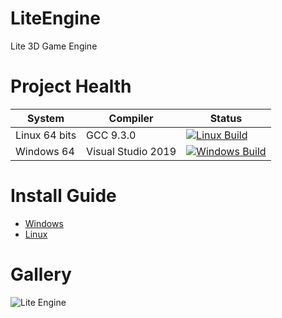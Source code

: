 LiteEngine
==========

Lite 3D Game Engine

Project Health
=================

| System | Compiler | Status |
| ------ | -------- | ------ |
| Linux 64 bits  | GCC 9.3.0 | [![Linux Build](https://github.com/maritim/LiteEngine/actions/workflows/linux-build.yml/badge.svg)](https://github.com/maritim/LiteEngine/actions/workflows/linux-build.yml)
| Windows 64 | Visual Studio 2019 | [![Windows Build](https://github.com/maritim/LiteEngine/actions/workflows/windows-build.yml/badge.svg)](https://github.com/maritim/LiteEngine/actions/workflows/windows-build.yml)

Install Guide
=================
  * [Windows](https://github.com/maritim/LiteEngine/wiki/Install-Guide#windows-install-guide)
  * [Linux](https://github.com/maritim/LiteEngine/wiki/Install-Guide#linux-install-guide)

Gallery
=================

![Lite Engine](https://github.com/maritim/LiteEngine/blob/gh-pages/LiteEngine%20Screenshot%2011.png)
